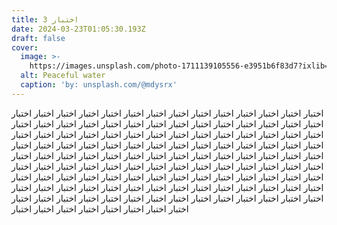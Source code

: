 ```yaml
---
title: اختبار 3
date: 2024-03-23T01:05:30.193Z
draft: false
cover:
  image: >-
    https://images.unsplash.com/photo-1711139105556-e3951b6f83d7?ixlib=rb-4.0.3&q=85&fm=jpg&crop=entropy&cs=srgb&w=1920
  alt: Peaceful water
  caption: 'by: unsplash.com/@mdysrx'
---
```


اختبار اختبار اختبار اختبار اختبار اختبار اختبار اختبار اختبار اختبار اختبار اختبار اختبار اختبار اختبار اختبار اختبار اختبار اختبار اختبار اختبار اختبار اختبار اختبار اختبار اختبار اختبار اختبار اختبار اختبار اختبار اختبار اختبار اختبار اختبار اختبار اختبار اختبار اختبار اختبار اختبار اختبار اختبار اختبار اختبار اختبار اختبار اختبار اختبار اختبار اختبار اختبار اختبار اختبار اختبار اختبار اختبار اختبار اختبار اختبار اختبار اختبار اختبار اختبار اختبار اختبار اختبار اختبار اختبار اختبار اختبار اختبار اختبار اختبار اختبار اختبار اختبار اختبار اختبار اختبار اختبار اختبار اختبار اختبار اختبار اختبار اختبار اختبار اختبار اختبار اختبار اختبار اختبار اختبار اختبار اختبار اختبار اختبار اختبار اختبار اختبار اختبار اختبار اختبار اختبار اختبار اختبار اختبار اختبار اختبار اختبار اختبار اختبار اختبار اختبار اختبار اختبار اختبار اختبار اختبار اختبار اختبار اختبار اختبار اختبار اختبار اختبار اختبار اختبار اختبار اختبار اختبار اختبار اختبار 
